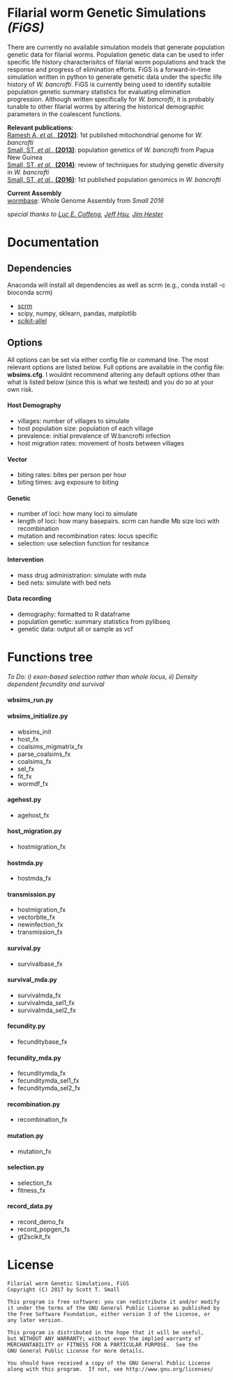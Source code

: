 # Filarial worm Genetic Simulations *(FiGS)*
There are currently no available simulation models that generate population genetic data for filarial worms. Population genetic data can be used to infer specific life history characterisitcs of filarial worm populations and track the response and progress of elimination efforts. FiGS is a forward-in-time simulation written in python to generate genetic data under the specfic life history of *W. bancrofti*. FiGS is currently being used to identify sutaible population genetic summary statistics for evaluating elimination progression. Although written specifically for *W. bancrofti*, it is probably tunable to other filarial worms by altering the historical demographic parameters in the coalescent functions.

**Relevant publications**:   
[Ramesh A, *et al.,* **(2012)**](https://www.ncbi.nlm.nih.gov/pmc/articles/PMC3725818/): 1st published mitochondrial genome for *W. bancrofti*  
[Small, ST, *et al.,* **(2013)**](http://journals.plos.org/plosntds/article?id=10.1371/journal.pntd.0002308): population genetics of *W. bancrofti* from Papua New Guinea  
[Small, ST, *et al.,* **(2014)**](http://europepmc.org/articles/pmc4257870): review of techniques for studying genetic diversity in *W. bancrofti*  
[Small, ST, *et al.,* **(2016)**](http://onlinelibrary.wiley.com/doi/10.1111/mec.13574/full): 1st published population genomics in *W. bancrofti*  

**Current Assembly**  
[wormbase](http://parasite.wormbase.org/Wuchereria_bancrofti_prjna275548/Info/Index): Whole Genome Assembly from *Small 2016*     

*special thanks to [Luc E. Coffeng](http://www.researchgate.net/profile/Luc_Coffeng), [Jeff Hsu](https://github.com/jeffhsu3), [Jim Hester](http://www.jimhester.com/)*

# Documentation
## Dependencies
Anaconda will install all dependencies as well as scrm (e.g., conda install -c bioconda scrm)  
* [scrm](https://scrm.github.io/)
* scipy, numpy, sklearn, pandas, matplotlib
* [scikit-allel](https://scikit-allel.readthedocs.io/en/latest/)

## Options
All options can be set via either config file or command line. The most relevant options are listed below. Full options are available in the config file: **wbsims.cfg**. I wouldnt recommend altering any default options other than what is listed below (since this is what we tested) and you do so at your own risk.  

#### Host Demography
* villages: number of villages to simulate
* host population size: population of each village
* prevalence: initial prevalence of W.bancrofti infection
* host migration rates: movement of hosts between villages

#### Vector
* biting rates: bites per person per hour
* biting times: avg exposure to biting

#### Genetic
* number of loci: how many loci to simulate
* length of loci: how many basepairs. scrm can handle Mb size loci with recombination
* mutation and recombination rates: locus specific
* selection: use selection function for resitance

#### Intervention
* mass drug administration: simulate with mda
* bed nets: simulate with bed nets

#### Data recording
* demography: formatted to R dataframe
* population genetic: summary statistics from pylibseq
* genetic data: output all or sample as vcf

# Functions tree
*To Do: i) exon-based selection rather than whole locus, ii) Density dependent fecundity and survival*

#### wbsims_run.py
#### wbsims_initialize.py
* wbsims_init
 * host_fx
 * coalsims_migmatrix_fx
 * parse_coalsims_fx
 * coalsims_fx
 * sel_fx
 * fit_fx
 * wormdf_fx
 
#### agehost.py
 * agehost_fx
 
#### host_migration.py
 * hostmigration_fx
 
#### hostmda.py
 * hostmda_fx
 
#### transmission.py
 * hostmigration_fx
 * vectorbite_fx
 * newinfection_fx
 * transmission_fx
 
#### survival.py
 * survivalbase_fx
 
#### survival_mda.py
 * survivalmda_fx
 * survivalmda_sel1_fx
 * survivalmda_sel2_fx
 
#### fecundity.py
 * fecunditybase_fx
 
#### fecundity_mda.py
 * fecunditymda_fx
 * fecunditymda_sel1_fx
 * fecunditymda_sel2_fx
 
#### recombination.py
  * recombination_fx
  
#### mutation.py
  * mutation_fx
  
#### selection.py
  * selection_fx
  * fitness_fx
  
#### record_data.py
  * record_demo_fx
  * record_popgen_fs
  * gt2scikit_fx
        
# License        
    Filarial worm Genetic Simulations, FiGS
    Copyright (C) 2017 by Scott T. Small

    This program is free software: you can redistribute it and/or modify
    it under the terms of the GNU General Public License as published by
    the Free Software Foundation, either version 3 of the License, or
    any later version.

    This program is distributed in the hope that it will be useful,
    but WITHOUT ANY WARRANTY; without even the implied warranty of
    MERCHANTABILITY or FITNESS FOR A PARTICULAR PURPOSE.  See the
    GNU General Public License for more details.

    You should have received a copy of the GNU General Public License
    along with this program.  If not, see http://www.gnu.org/licenses/
